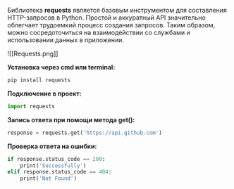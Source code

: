 Библиотека **requests** является базовым инструментом для составления HTTP-запросов в Python. Простой и аккуратный API значительно облегчает трудоемкий процесс создания запросов. Таким образом, можно сосредоточиться на взаимодействии со службами и использовании данных в приложении.

![[Requests.png]]

**Установка через cmd или terminal:**

```Python
pip install requests
```

**Подключение в проект:**

```Python
import requests
```

**Запись ответа при помощи метода get():**

```Python
response = requests.get('https://api.github.com')
```

**Проверка ответа на ошибки:**

```Python
if response.status_code == 200:
    print('Successfully')
elif response.status_code == 404:
    print('Not Found')
```